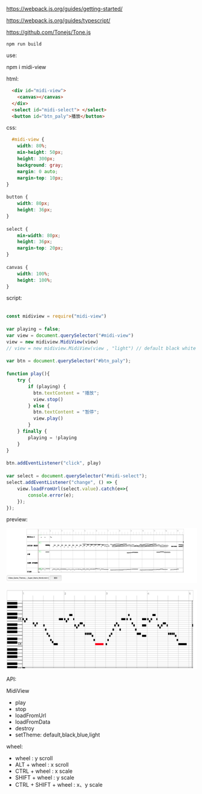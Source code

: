 

https://webpack.js.org/guides/getting-started/

https://webpack.js.org/guides/typescript/


https://github.com/Tonejs/Tone.js

```
npm run build
```

use:

npm i midi-view

html:

```html
  <div id="midi-view">
    <canvas></canvas>
  </div>
  <select id="midi-select"> </select>
  <button id="btn_paly">播放</button>
```

css:

```css
  #midi-view {
    width: 80%;
    min-height: 50px;
    height: 300px;
    background: gray;
    margin: 0 auto;
    margin-top: 10px;
}

button {
    width: 80px;
    height: 36px;
}

select {
    min-width: 80px;
    height: 36px;
    margin-top: 20px;
}

canvas {
    width: 100%;
    height: 100%;
}
```

script:

```javascript

const midiview = require("midi-view")

var playing = false;
var view = document.querySelector("#midi-view")
view = new midiview.MidiView(view)
// view = new midiview.MidiView(view , "light") // default black white blue

var btn = document.querySelector("#btn_paly");

function play(){
    try {
        if (playing) {
          btn.textContent = "播放";
          view.stop()
        } else {
          btn.textContent = "暂停";
          view.play()
        }
    } finally {
        playing = !playing
    }
}

btn.addEventListener("click", play)

var select = document.querySelector("#midi-select");
select.addEventListener("change", () => {
    view.loadFromUrl(select.value).catch(e=>{
        console.error(e);
    });
});
```

preview:

![](./docs/1.png)

![](./docs/2.png)


API:

MidiView

- play
- stop
- loadFromUrl
- loadFromData
- destroy
- setTheme: default,black,blue,light

wheel:

- wheel : y scroll
- ALT + wheel : x scroll
- CTRL + wheel : x scale
- SHIFT + wheel : y scale
- CTRL + SHIFT + wheel : x、y scale